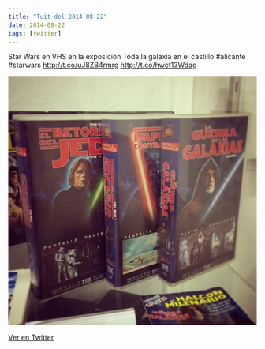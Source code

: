 ```yaml
---
title: "Tuit del 2014-08-22"
date: 2014-08-22
tags: [twitter]
---
```


Star Wars en VHS en la exposición Toda la galaxia en el castillo #alicante #starwars http://t.co/uJ8ZB4rmrg http://t.co/hwct13Wdag

![Imagen](/assets/images/502739527606501377-BvoW778IAAArkBO.jpg)

[Ver en Twitter](https://twitter.com/i/web/status/502739527606501377)

